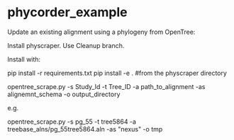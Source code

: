 # phycorder_example



Update an existing alignment using a phylogeny from OpenTree:  

Install physcraper.  Use Cleanup branch.

Install with:

pip install -r requirements.txt
pip install -e . #from the physcraper directory



opentree_scrape.py -s Study_Id -t Tree_ID -a path_to_alignment -as alignemnt_schema -o output_directory  

e.g.  

opentree_scrape.py -s pg_55 -t tree5864 -a treebase_alns/pg_55tree5864.aln -as "nexus" -o tmp  
